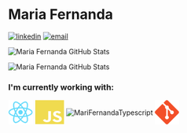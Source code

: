 # Maria Fernanda

[![linkedin](https://img.shields.io/badge/-mfraraujo-blue?style=flat-square&logo=Linkedin&logoColor=white)](https://www.linkedin.com/in/mfraraujo/)
[![email](https://img.shields.io/badge/-Email-%23333?style=flat-square&logo=Gmail&logoColor=white&link=mailto:mfraraujo@outlook.com)](mailto:mfraraujo@outlook.com)

![Maria Fernanda GitHub Stats](https://github-readme-stats.vercel.app/api/top-langs/?username=mariaaraujo&layout=compact&theme=dracula)

![Maria Fernanda GitHub Stats](https://github-readme-stats.vercel.app/api?username=mariaaraujo&count_private=true&show_icons=true&theme=dracula)

### I'm currently working with:

<div style="display: inline_block">
  <img align="center" alt="MariFernandaReact" height="50" width="50" src="https://raw.githubusercontent.com/devicons/devicon/master/icons/react/react-original.svg">
	<img align="center" alt="MariFernandaJavascript" height="50" width="60" src="https://raw.githubusercontent.com/devicons/devicon/master/icons/javascript/javascript-plain.svg">
  <img align="center" alt="MariFernandaTypescript" height="50" width="50"  src="https://cdn.jsdelivr.net/gh/devicons/devicon/icons/typescript/typescript-original.svg" />
  <img align="center" alt="MariFernandaGit" height="50" width="50" src="https://raw.githubusercontent.com/devicons/devicon/master/icons/git/git-original.svg">
</div>
